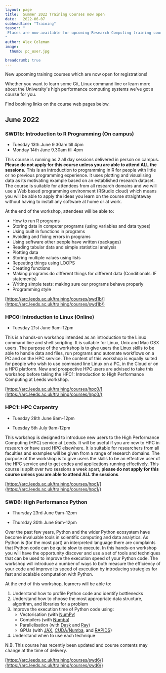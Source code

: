 ```yaml
---
layout: page
title:  Summer 2022 Training Courses now open
date:   2022-06-07
subheadline: "Training"
teaser: "
 Places are now available for upcoming Research Computing training courses, sign up now!
"
author: Alex Coleman
image:
  thumb: pc_user.jpg

breadcrumb: true
---
```


New upcoming training courses which are now open for registrations! 

Whether you want to learn some Git, Linux command line or learn more about the University's high performance computing systems we've got a course for you.

Find booking links on the course web pages below.

## June 2022

### SWD1b: Introduction to R Programming (On campus)

- Tuesday 13th June 9.30am till 4pm
- Monday 14th June 9.30am till 4pm

This course is running as 2 all day sessions delivered in person on campus. **Please do not apply for this course unless you are able to attend ALL the sessions.** This is an introduction to programming in R for people with little or no previous programming experience. It uses plotting and visualising data as its motivating example based on an established research dataset. The course is suitable for attendees from all research domains and we will use a Web based programming environment (RStudio cloud) which means you will be able to apply the ideas you learn on the course straightaway without having to install any software at home or at work.

At the end of the workshop, attendees will be able to:

- How to run R programs
- Storing data in computer programs (using variables and data types)
- Using built in functions in programs
- Avoiding and fixing errors in programs
- Using software other people have written (packages)
- Reading tabular data and simple statistical analysis
- Plotting data
- Storing multiple values using lists
- Repeating things using LOOPS
- Creating functions
- Making programs do different things for different data (Conditionals: IF statements)
- Writing simple tests: making sure our programs behave properly
- Programming style

[https://arc.leeds.ac.uk/training/courses/swd1b/](https://arc.leeds.ac.uk/training/courses/swd1b/)


### HPC0: Introduction to Linux (Online)

- Tuesday 21st June 9am-12pm

This is a hands-on workshop intended as an introduction to the Linux command line and shell scripting. It is suitable for Linux, Unix and Mac OSX users. The purpose of the workshop is to give users the Linux skills to be able to handle data and files, run programs and automate workflows on a PC and on the HPC service. The content of this workshop is equally suited for people who wish to use command line Linux on a PC, in the Cloud or on a HPC platform. New and prospective HPC users are advised to take this workshop before taking the HPC1: Introduction to High Performance Computing at Leeds workshop.

[https://arc.leeds.ac.uk/training/courses/hpc0/](https://arc.leeds.ac.uk/training/courses/hpc0/)

### HPC1: HPC Carpentry

- Tuesday 28th June 9am-12pm

- Tuesday 5th July 9am-12pm

This workshop is designed to introduce new users to the High Performance Computing (HPC) service at Leeds. It will be useful if you are new to HPC in research or have used HPC elsewhere. It is suitable for researchers from all faculties and examples will be given from a range of research domains. The purpose of the workshop is to give users the skills to be an effective user of the HPC service and to get codes and applications running effectively. This course is split over two sessions a week apart, **please do not apply for this course unless you are able to attend ALL the sessions**.

[https://arc.leeds.ac.uk/training/courses/hpc1/](https://arc.leeds.ac.uk/training/courses/hpc1/)

### SWD6: High Performance Python

- Thursday 23rd June 9am-12pm

- Thursday 30th June 9am-12pm

Over the past few years, Python and the wider Python ecosystem have become invaluable tools in scientific computing and data analytics. As Python is (for the most part) an interpreted language there are complaints that Python code can be quite slow to execute. In this hands-on workshop you will have the opportunity discover and use a set of tools and techniques that can be used to improve the execution speed of your Python code. The workshop will introduce a number of ways to both measure the efficiency of your code and improve its speed of execution by introducing strategies for fast and scalable computation with Python.

At the end of this workshop, learners will be able to:

1. Understand how to profile Python code and identify bottlenecks
2. Understand how to choose the most appropriate data structure, algorithm, and libraries for a problem
3. Improve the execution time of Python code using:  
    - Vectorisation (with [NumPy](https://numpy.org/doc/stable/reference/ufuncs.html))  
    - Compilers (with [Numba](https://numba.pydata.org/))  
    - Parallelisation (with [Dask](https://docs.dask.org/en/latest/) and [Ray](https://www.ray.io/))  
    - GPUs (with [JAX](https://jax.readthedocs.io/en/latest/index.html), [CUDA/Numba](https://developer.nvidia.com/how-to-cuda-python), and [RAPIDS](https://developer.nvidia.com/rapids))  
4. Understand when to use each technique

N.B. This course has recently been updated and course contents may change at the time of delivery.

[https://arc.leeds.ac.uk/training/courses/swd6/](https://arc.leeds.ac.uk/training/courses/swd6/)